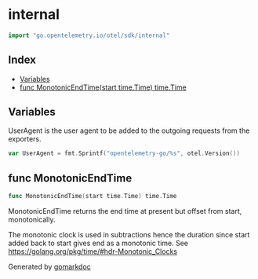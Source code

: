 <!-- Code generated by gomarkdoc. DO NOT EDIT -->

# internal

```go
import "go.opentelemetry.io/otel/sdk/internal"
```

## Index

- [Variables](<#variables>)
- [func MonotonicEndTime(start time.Time) time.Time](<#func-monotonicendtime>)


## Variables

UserAgent is the user agent to be added to the outgoing requests from the exporters.

```go
var UserAgent = fmt.Sprintf("opentelemetry-go/%s", otel.Version())
```

## func MonotonicEndTime

```go
func MonotonicEndTime(start time.Time) time.Time
```

MonotonicEndTime returns the end time at present but offset from start, monotonically.

The monotonic clock is used in subtractions hence the duration since start added back to start gives end as a monotonic time. See https://golang.org/pkg/time/#hdr-Monotonic_Clocks



Generated by [gomarkdoc](<https://github.com/princjef/gomarkdoc>)
